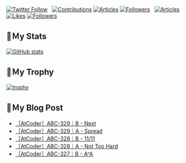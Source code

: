[![Twitter Follow](https://img.shields.io/twitter/follow/hyperdb?label=twitter&logo=twitter&style=plastic)](https://twitter.com/hyperdb)
&nbsp;
[![Contributions](https://badgen.org/img/qiita/hyperdb/contributions?style=plastic)](https://qiita.com/hyperdb)
[![Articles](https://badgen.org/img/qiita/hyperdb/articles?style=plastic)](https://qiita.com/hyperdb)
[![Followers](https://badgen.org/img/qiita/hyperdb/followers?style=plastic)](https://qiita.com/hyperdb)
&nbsp;
[![Articles](https://badgen.org/img/zenn/hyperdb/articles)](https://zenn.dev/hyperdb)
[![Likes](https://badgen.org/img/zenn/hyperdb/likes?style=plastic)](https://zenn.dev/hyperdb)
[![Followers](https://badgen.org/img/zenn/hyperdb/followers?style=plastic)](https://zenn.dev/hyperdb)

## 🔖Ｍy Stats

[![GitHub stats](https://github-readme-stats-eight-theta.vercel.app/api?username=hyperdb&theme=radical&count_private=true&show_icons=true)](https://github.com/anuraghazra/github-readme-stats)

## 🔖Ｍy Trophy

[![trophy](https://github-profile-trophy.vercel.app/?username=hyperdb&theme=onedark)](https://github.com/ryo-ma/github-profile-trophy)

## 🔖Ｍy Blog Post

<!-- BLOG-POST-LIST:START -->
- [［AtCoder］ABC-329｜B - Next](https://zenn.dev/hyperdb/articles/a3508767d317b9)
- [［AtCoder］ABC-329｜A - Spread](https://zenn.dev/hyperdb/articles/498ea68d696201)
- [［AtCoder］ABC-328｜B - 11/11](https://zenn.dev/hyperdb/articles/d12bf8cc7396a6)
- [［AtCoder］ABC-328｜A - Not Too Hard](https://zenn.dev/hyperdb/articles/88200d02fad0a7)
- [［AtCoder］ABC-327｜B - A^A](https://zenn.dev/hyperdb/articles/f9dff584846cc4)
<!-- BLOG-POST-LIST:END -->
